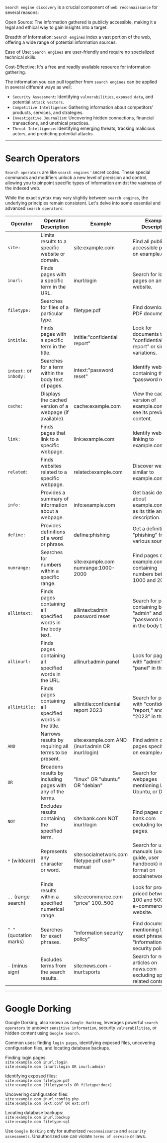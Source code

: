 `Search engine discovery` is a crucial component of `web reconnaissance` for several reasons:

Open Source: The information gathered is publicly accessible, making it a legal and ethical way to gain insights into a target.

Breadth of Information: `Search engines` index a vast portion of the web, offering a wide range of potential information sources.

Ease of Use: `Search engines` are user-friendly and require no specialized technical skills.

Cost-Effective: It's a free and readily available resource for information gathering.

The information you can pull together from `search engines` can be applied in several different ways as well:

- `Security Assessment`: Identifying `vulnerabilities`, `exposed data`, and potential `attack vectors`.  
- `Competitive Intelligence`: Gathering information about competitors' products, services, and strategies.  
- `Investigative Journalism`: Uncovering hidden connections, financial transactions, and unethical practices.  
- `Threat Intelligence`: Identifying emerging threats, tracking malicious actors, and predicting potential attacks.

---

# Search Operators

`Search operators` are like `search engines'` secret codes. These special commands and modifiers unlock a new level of precision and control, allowing you to pinpoint specific types of information amidst the vastness of the indexed web.

While the exact syntax may vary slightly between `search engines`, the underlying principles remain consistent. Let's delve into some essential and advanced `search operators`:

|Operator|Operator Description|Example|Example Description|
|---|---|---|---|
|`site:`|Limits results to a specific website or domain.|site:example.com|Find all publicly accessible pages on example.com.|
|`inurl:`|Finds pages with a specific term in the URL.|inurl:login|Search for login pages on any website.|
|`filetype:`|Searches for files of a particular type.|filetype:pdf|Find downloadable PDF documents.|
|`intitle:`|Finds pages with a specific term in the title.|intitle:"confidential report"|Look for documents titled "confidential report" or similar variations.|
|`intext:` or `inbody:`|Searches for a term within the body text of pages.|intext:"password reset"|Identify webpages containing the term “password reset”.|
|`cache:`|Displays the cached version of a webpage (if available).|cache:example.com|View the cached version of example.com to see its previous content.|
|`link:`|Finds pages that link to a specific webpage.|link:example.com|Identify websites linking to example.com.|
|`related:`|Finds websites related to a specific webpage.|related:example.com|Discover websites similar to example.com.|
|`info:`|Provides a summary of information about a webpage.|info:example.com|Get basic details about example.com, such as its title and description.|
|`define:`|Provides definitions of a word or phrase.|define:phishing|Get a definition of "phishing" from various sources.|
|`numrange:`|Searches for numbers within a specific range.|site:example.com numrange:1000-2000|Find pages on example.com containing numbers between 1000 and 2000.|
|`allintext:`|Finds pages containing all specified words in the body text.|allintext:admin password reset|Search for pages containing both "admin" and "password reset" in the body text.|
|`allinurl:`|Finds pages containing all specified words in the URL.|allinurl:admin panel|Look for pages with "admin" and "panel" in the URL.|
|`allintitle:`|Finds pages containing all specified words in the title.|allintitle:confidential report 2023|Search for pages with "confidential," "report," and "2023" in the title.|
|`AND`|Narrows results by requiring all terms to be present.|site:example.com AND (inurl:admin OR inurl:login)|Find admin or login pages specifically on example.com.|
|`OR`|Broadens results by including pages with any of the terms.|"linux" OR "ubuntu" OR "debian"|Search for webpages mentioning Linux, Ubuntu, or Debian.|
|`NOT`|Excludes results containing the specified term.|site:bank.com NOT inurl:login|Find pages on bank.com excluding login pages.|
|`*` (wildcard)|Represents any character or word.|site:socialnetwork.com filetype:pdf user* manual|Search for user manuals (user guide, user handbook) in PDF format on socialnetwork.com.|
|`..` (range search)|Finds results within a specified numerical range.|site:ecommerce.com "price" 100..500|Look for products priced between 100 and 500 on an e-commerce website.|
|`" "` (quotation marks)|Searches for exact phrases.|"information security policy"|Find documents mentioning the exact phrase "information security policy".|
|`-` (minus sign)|Excludes terms from the search results.|site:news.com -inurl:sports|Search for news articles on news.com excluding sports-related content.|

---

# Google Dorking 

Google Dorking, also known as `Google Hacking`, leverages powerful `search operators` to uncover `sensitive information`, security `vulnerabilities`, or hidden content using `Google Search`.

Common uses: finding `login pages`, identifying exposed files, uncovering configuration files, and locating database backups.

Finding login pages:  
`site:example.com inurl:login`  
`site:example.com (inurl:login OR inurl:admin)`

Identifying exposed files:  
`site:example.com filetype:pdf`  
`site:example.com (filetype:xls OR filetype:docx)`

Uncovering configuration files:  
`site:example.com inurl:config.php`  
`site:example.com (ext:conf OR ext:cnf)`

Locating database backups:  
`site:example.com inurl:backup`  
`site:example.com filetype:sql`

Use `Google Dorking` only for authorized `reconnaissance` and `security assessments`. Unauthorized use can violate `terms of service` or laws.
